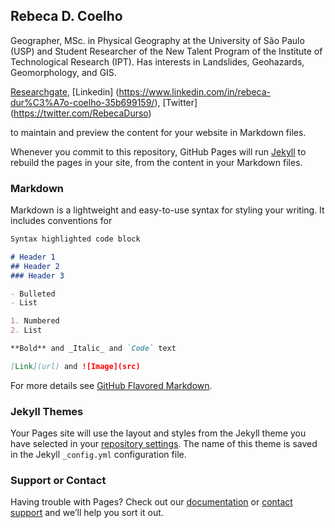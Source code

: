 ## Rebeca D. Coelho

Geographer, MSc. in Physical Geography at the University of São Paulo (USP) and Student Researcher of the New Talent Program of the Institute of Technological Research (IPT). Has interests in Landslides, Geohazards, Geomorphology, and GIS.

[Researchgate](https://www.researchgate.net/profile/Rebeca_Coelho2), [Linkedin] (https://www.linkedin.com/in/rebeca-dur%C3%A7o-coelho-35b699159/), [Twitter] (https://twitter.com/RebecaDurso)

to maintain and preview the content for your website in Markdown files.

Whenever you commit to this repository, GitHub Pages will run [Jekyll](https://jekyllrb.com/) to rebuild the pages in your site, from the content in your Markdown files.

### Markdown

Markdown is a lightweight and easy-to-use syntax for styling your writing. It includes conventions for

```markdown
Syntax highlighted code block

# Header 1
## Header 2
### Header 3

- Bulleted
- List

1. Numbered
2. List

**Bold** and _Italic_ and `Code` text

[Link](url) and ![Image](src)
```

For more details see [GitHub Flavored Markdown](https://guides.github.com/features/mastering-markdown/).

### Jekyll Themes

Your Pages site will use the layout and styles from the Jekyll theme you have selected in your [repository settings](https://github.com/durso0101/rebecadurso.github.io/settings). The name of this theme is saved in the Jekyll `_config.yml` configuration file.

### Support or Contact

Having trouble with Pages? Check out our [documentation](https://docs.github.com/categories/github-pages-basics/) or [contact support](https://github.com/contact) and we’ll help you sort it out.
